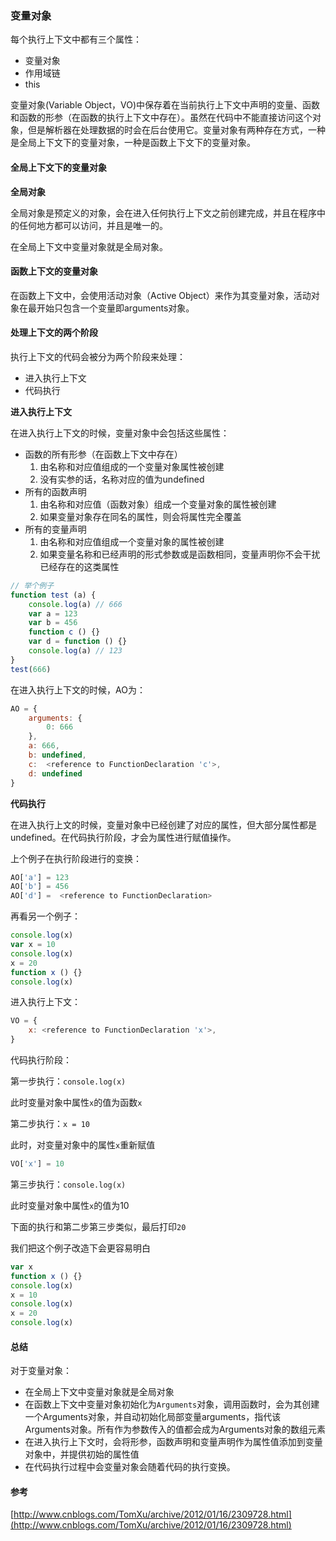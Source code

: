 ### 变量对象

每个执行上下文中都有三个属性：

* 变量对象
* 作用域链
* this

变量对象(Variable Object，VO)中保存着在当前执行上下文中声明的变量、函数和函数的形参（在函数的执行上下文中存在）。虽然在代码中不能直接访问这个对象，但是解析器在处理数据的时会在后台使用它。变量对象有两种存在方式，一种是全局上下文下的变量对象，一种是函数上下文下的变量对象。

#### 全局上下文下的变量对象

**全局对象**

全局对象是预定义的对象，会在进入任何执行上下文之前创建完成，并且在程序中的任何地方都可以访问，并且是唯一的。

在全局上下文中变量对象就是全局对象。

#### 函数上下文的变量对象

在函数上下文中，会使用活动对象（Active Object）来作为其变量对象，活动对象在最开始只包含一个变量即arguments对象。

#### 处理上下文的两个阶段

执行上下文的代码会被分为两个阶段来处理：

* 进入执行上下文
* 代码执行

**进入执行上下文**

在进入执行上下文的时候，变量对象中会包括这些属性：

* 函数的所有形参（在函数上下文中存在）
  1. 由名称和对应值组成的一个变量对象属性被创建
  2. 没有实参的话，名称对应的值为undefined
* 所有的函数声明
  1. 由名称和对应值（函数对象）组成一个变量对象的属性被创建
  2. 如果变量对象存在同名的属性，则会将属性完全覆盖
* 所有的变量声明
  1. 由名称和对应值组成一个变量对象的属性被创建
  2. 如果变量名称和已经声明的形式参数或是函数相同，变量声明你不会干扰已经存在的这类属性

```js
// 举个例子
function test (a) {
    console.log(a) // 666
    var a = 123
    var b = 456
    function c () {}
    var d = function () {}
    console.log(a) // 123
}
test(666)
```

在进入执行上下文的时候，AO为：

``` js
AO = {
    arguments: {
        0: 666
    },
    a: 666,
    b: undefined,
    c:  <reference to FunctionDeclaration 'c'>,
    d: undefined
}
```

**代码执行**

在进入执行上文的时候，变量对象中已经创建了对应的属性，但大部分属性都是undefined。在代码执行阶段，才会为属性进行赋值操作。

上个例子在执行阶段进行的变换：

```js
AO['a'] = 123
AO['b'] = 456
AO['d'] =  <reference to FunctionDeclaration>
```

再看另一个例子：

```js
console.log(x)
var x = 10
console.log(x)
x = 20
function x () {}
console.log(x)
```

进入执行上下文：

```js
VO = {
    x: <reference to FunctionDeclaration 'x'>,
}
```

代码执行阶段：

第一步执行：`console.log(x)`

此时变量对象中属性`x`的值为函数`x`

第二步执行：`x = 10`

此时，对变量对象中的属性`x`重新赋值

```js
VO['x'] = 10
```



第三步执行：`console.log(x)`

此时变量对象中属性`x`的值为10

下面的执行和第二步第三步类似，最后打印`20`

我们把这个例子改造下会更容易明白

```js
var x 
function x () {}
console.log(x)
x = 10
console.log(x)
x = 20
console.log(x)
```

#### 总结

对于变量对象：

* 在全局上下文中变量对象就是全局对象
* 在函数上下文中变量对象初始化为`Arguments`对象，调用函数时，会为其创建一个Arguments对象，并自动初始化局部变量arguments，指代该Arguments对象。所有作为参数传入的值都会成为Arguments对象的数组元素
* 在进入执行上下文时，会将形参，函数声明和变量声明作为属性值添加到变量对象中，并提供初始的属性值
* 在代码执行过程中会变量对象会随着代码的执行变换。

#### 参考
[http://www.cnblogs.com/TomXu/archive/2012/01/16/2309728.html](http://www.cnblogs.com/TomXu/archive/2012/01/16/2309728.html)
